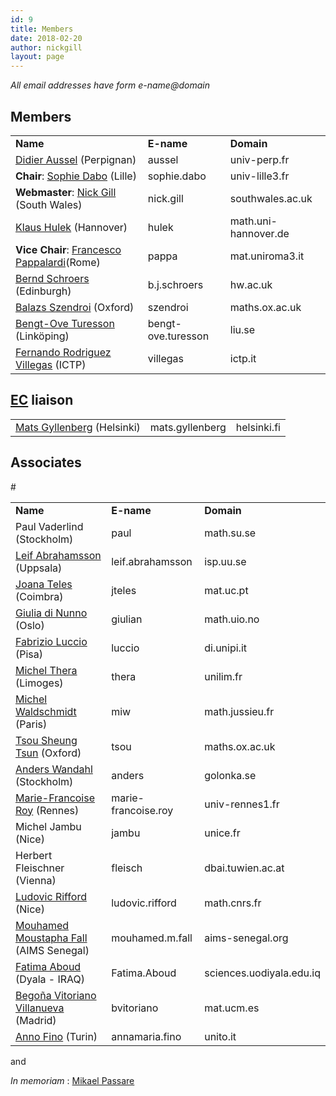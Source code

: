 ```yaml
---
id: 9
title: Members
date: 2018-02-20
author: nickgill
layout: page
---
```



<i>All email addresses have form e-name@domain</i>

<h2>Members</h2>

<table>
<tr>
<td><b>Name</b></td><td><b>E-name</b></td><td><b>Domain</b></td></tr>
<tr><td><a href = "http://perso.univ-perp.fr/aussel/">Didier Aussel</a> (Perpignan) </td><td>aussel</td><td>univ-perp.fr</td></tr>
<tr><td><b>Chair</b>: <a href="http://perso.univ-lille3.fr/~sdabo/">Sophie Dabo</a> (Lille)</td><td>sophie.dabo</td><td>univ-lille3.fr</td></tr>
<tr><td><b>Webmaster</b>: <a href="http://boolesrings.org/nickgill">Nick Gill</a> (South Wales)</td><td>nick.gill</td><td>southwales.ac.uk</td></tr>
<tr><td><a href="https://www.iag.uni-hannover.de/hulek.html">Klaus Hulek</a> (Hannover)</td><td>hulek</td><td>math.uni-hannover.de</td></tr> 
<tr><td><b>Vice Chair</b>:  <a href = "http://www.mat.uniroma3.it/users/pappa/">Francesco Pappalardi</a>(Rome)</td><td>pappa</td><td>mat.uniroma3.it</td></tr>
<tr><td><a href = "http://www.macs.hw.ac.uk/~bernd/">Bernd Schroers</a> (Edinburgh) </td><td>b.j.schroers</td><td>hw.ac.uk</td></tr>
<tr><td><a href = "https://people.maths.ox.ac.uk/szendroi/">Balazs Szendroi</a> (Oxford) </td><td>szendroi</td><td>maths.ox.ac.uk</td></tr>
<tr><td><a href="https://liu.se/en/employee/bentu07">Bengt-Ove Turesson</a> (Linköping) </td><td>bengt-ove.turesson</td><td>liu.se</td></tr>
<tr><td><a href = "http://users.ictp.it/~villegas/">Fernando Rodriguez Villegas</a> (ICTP)</td><td>villegas</td><td>ictp.it</td></tr></table>
<h2><a href="http://euro-math-soc.eu/comm-executive.html">EC</a> liaison</h2>
<table>
<tr><td><a href = "http://www.helsinki.fi/~mgyllenb/">Mats Gyllenberg</a> (Helsinki)</td><td>mats.gyllenberg</td><td>helsinki.fi</td></tr>
</table>
<h2>Associates</h2>
<table>
<tr>
<td><b>Name</b></td><td><b>E-name</b></td><td><b>Domain</b></td></tr>
<tr><td>Paul Vaderlind (Stockholm)</td><td>paul</td><td>math.su.se</td></tr>
<tr><td><a href="http://www.isp.uu.se">Leif Abrahamsson</a> (Uppsala)</td><td>leif.abrahamsson</td><td>isp.uu.se</td></tr>
<tr><td><a href="http://www.mat.uc.pt/~cmuc/peoplehome.php?tp=&pid=105">Joana Teles</a> (Coimbra)</td><td>jteles</td><td>mat.uc.pt</td></tr>
<tr><td><a href="http://folk.uio.no/giulian/">Giulia di Nunno</a>
(Oslo)</td><td>giulian</td><td>math.uio.no</td></tr>
<tr><td><a href = "http://pages.di.unipi.it/luccio/">Fabrizio Luccio</a> (Pisa) </td><td>luccio</td><td>di.unipi.it</td></tr> 
<tr><td><a href = "http://www.unilim.fr/pages_perso/michel.thera/">Michel Thera</a> (Limoges) </td><td>thera</td><td>unilim.fr </td></tr>
<tr><td><a href="http://www.math.jussieu.fr/~miw/">Michel Waldschmidt</a> (Paris)</td><td>miw</td><td>math.jussieu.fr</td></tr>
#<tr><td><a href="http://www.maths.ox.ac.uk/~tsou/">Tsou Sheung Tsun</a> (Oxford)</td><td>tsou</td><td>maths.ox.ac.uk</td></tr>
<tr><td><a href="http://www.golonka.se/">Anders Wandahl</a> (Stockholm)</td><td>anders</td><td>golonka.se</td></tr>
<tr><td><a href="http://perso.univ-rennes1.fr/marie-francoise.roy/">Marie-Francoise Roy</a> (Rennes)</td><td>marie-francoise.roy</td><td>univ-rennes1.fr</td></tr>
<tr><td>Michel Jambu (Nice)</td><td>jambu</td><td>unice.fr</td></tr>
<tr><td>Herbert Fleischner (Vienna)</td><td>fleisch</td><td>dbai.tuwien.ac.at</td></tr>
<tr><td><a  href="http://math.unice.fr/~rifford/">Ludovic Rifford</a> (Nice)</td><td>ludovic.rifford</td><td>math.cnrs.fr</td></tr>
<tr><td><a href = "https://sites.google.com/view/mouhamedmoustaphafall">Mouhamed Moustapha Fall</a> (AIMS Senegal)</td><td>mouhamed.m.fall</td><td>aims-senegal.org </td></tr>
<tr><td><a href = "https://www.researchgate.net/profile/Fatima_Aboud">Fatima Aboud</a> (Dyala - IRAQ)</td><td>Fatima.Aboud</td><td>sciences.uodiyala.edu.iq</td></tr>
<tr><td><a href="http://www.mat.ucm.es/~bvitoria/">Begoña Vitoriano Villanueva</a> (Madrid)</td><td>bvitoriano</td><td>mat.ucm.es</td></tr>
<tr><td><a href="https://sites.google.com/site/annafino/home">Anno Fino</a> (Turin)</td><td>annamaria.fino</td><td>unito.it</td></tr>
</table>

  and   

<p>
<i> In memoriam</i> :
<a href="MikaelPassare"> Mikael Passare </a>
</p>


